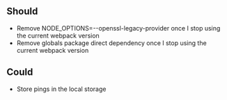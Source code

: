 ## Should

- Remove NODE_OPTIONS=--openssl-legacy-provider once I stop using the current webpack version
- Remove globals package direct dependency once I stop using the current webpack version

## Could

- Store pings in the local storage
